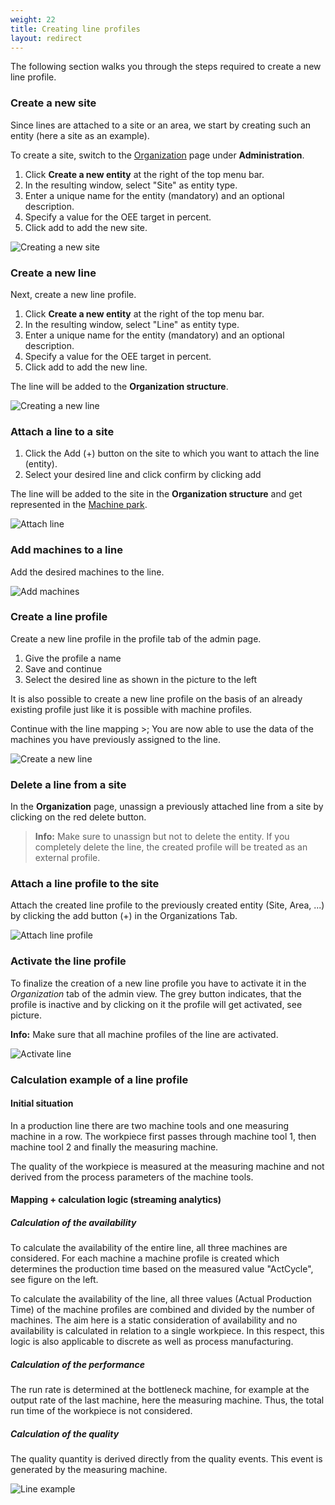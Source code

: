 ```yaml
---
weight: 22
title: Creating line profiles
layout: redirect
---
```

The following section walks you through the steps required to create a new line profile.

### Create a new site

Since lines are attached to a site or an area, we start by creating such an entity (here a site as an example).

To create a site, switch to the [Organization](/oee/oee-administration/#organization) page under **Administration**.

1. Click **Create a new entity** at the right of the top menu bar.
2. In the resulting window, select "Site" as entity type.
3. Enter a unique name for the entity (mandatory) and an optional description.
4. Specify a value for the OEE target in percent.
5. Click add to add the new site.

![Creating a new site](/images/oee/administration/admin-create-site.png)

### Create a new line

Next, create a new line profile.

1. Click **Create a new entity** at the right of the top menu bar.
2. In the resulting window, select "Line" as entity type.
3. Enter a unique name for the entity (mandatory) and an optional description.
4. Specify a value for the OEE target in percent.
5. Click add to add the new line.

The line will be added to the **Organization structure**.

![Creating a new line](/images/oee/administration/admin-create-line.png)

### Attach a line to a site

1. Click the Add (+) button on the site to which you want to attach the line (entity).
2. Select your desired line and click confirm by clicking add


The line will be added to the site in the **Organization structure** and get represented in the [Machine park](/oee/dashboards/#machine-park).

![Attach line](/images/oee/administration/admin-attach-line.png)

### Add machines to a line

Add the desired machines to the line.

![Add machines](/images/oee/administration/admin-add-machines.png)

### Create a line profile

Create a new line profile in the profile tab of the admin page.

1. Give the profile a name
2. Save and continue
3. Select the desired line as shown in the picture to the left</p>

It is also possible to create a new line profile on the basis of an already existing profile just like it is possible with machine profiles.

Continue with the line mapping >; You are now able to use the data of the machines you have previously assigned to the line.

![Create a new line](/images/oee/administration/admin-line-creation.png)

### Delete a line from a site

In the **Organization** page, unassign a previously attached line from a site by clicking on the red delete button.

> **Info:** Make sure to unassign but not to delete the entity. If you completely delete the line, the created profile will be treated as an external profile.

### Attach a line profile to the site

Attach the created line profile to the previously created entity (Site, Area, ...) by clicking the add button (+) in the Organizations Tab.

![Attach line profile](/images/oee/administration/admin-attach-line-profile.png)

### Activate the line profile

To finalize the creation of a new line profile you have to activate it in the *Organization* tab of the admin view. The grey button indicates, that the profile is inactive and by clicking on it the profile will get activated, see picture.

**Info:** Make sure that all machine profiles of the line are activated.

![Activate line](/images/oee/administration/admin-activate-line.png)

### Calculation example of a line profile

#### Initial situation

In a production line there are two machine tools and one measuring machine in a row. The workpiece first passes through machine tool 1, then machine tool 2 and finally the measuring machine.

The quality of the workpiece is measured at the measuring machine and not derived from the process parameters of the machine tools.

#### Mapping + calculation logic (streaming analytics)

##### Calculation of the availability

To calculate the availability of the entire line, all three machines are considered. For each machine a machine profile is created which determines the production time based on the measured value "ActCycle", see figure on the left.

To calculate the availability of the line, all three values (Actual Production Time) of the machine profiles are combined and divided by the number of machines. The aim here is a static consideration of availability and no availability is calculated in relation to a single workpiece. In this respect, this logic is also applicable to discrete as well as process manufacturing.

##### Calculation of the performance

The run rate is determined at the bottleneck machine, for example at the output rate of the last machine, here the measuring machine. Thus, the total run time of the workpiece is not considered.

##### Calculation of the quality

The quality quantity is derived directly from the quality events. This event is generated by the measuring machine.

![Line example](/images/oee/administration/admin-line-example.png)
